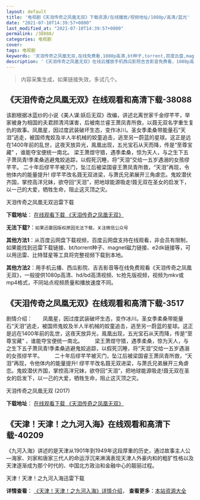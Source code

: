 ```yaml
---
layout: default
title: '电视剧《天泪传奇之凤凰无双》下载资源/在线播放/视频地址/1080p/高清/蓝光'
date: "2021-07-10T14:39:57+0800"
last_modified_at: "2021-07-10T14:39:57+0800"
permalink: /38088/
categories: 电视剧
cover:
tags: 电视剧
keywords: '天泪传奇之凤凰无双,在线免费看,1080p高清,bt种子,torrent,百度云盘,magnet,磁力链,迅雷下载资源'
description: '《天泪传奇之凤凰无双》在线云播放手机西瓜影院吉吉影音免费看，1080p高清bd/hd未删减完整版和tc抢先枪版，mkv/mp4格式，附带bt/torrent种子、magnet/磁力链、百度云盘、网盘资源迅雷下载链接'
---
```


>内容采集生成，如果链接失效，多试几个。


## 《天泪传奇之凤凰无双》在线观看和高清下载-38088

该剧根据冰蓝纱的小说《美人谋:妖后无双》改编，讲述北离世家千金缪芊芊，举家被身为相国的夫君顾清鸿谋害，后被南兰睿王萧凤青所救，以聂无双名字重生复仇的故事。凤凰星，因过度武装破坏生态，变作冰川。圣女季柔桑带能量石“天泪”逃走，被国师鬼姣及半人半机械的姣童追击，逃至另一蔚蓝的星球。这正是远在1400年前的乱世，这夜天放异光，鳯凰出现，五光宝石从天而降，传是“至尊宝藏” ，谁能夺宝便统一南北。 梁王萧煜守猎，遇季柔桑，惊为天人，与之生下五子萧凤青!季柔桑逃避鬼姣追踪，以假死沉睡，将“天泪”交给一五岁遇溺的女孩缪芊芊。 二十年后缪芊芊被灭门，坠江后被梁国睿王萧凤青所救，“天泪”再现，令他体内的能量提升! 缪芊芊改名聂无双进梁，与萧氏兄弟展开三角虐恋。鬼姣潜伏齐国，掌控高洋兄妹，欲夺回“天泪”，把地球能源吸走!聂无双在圣女的启发下，以一己的大爱，牺牲生命，阻止这灭顶之灾。


天泪传奇之凤凰无双迅雷下载

**下载地址**： [在线观看下载 《天泪传奇之凤凰无双》](https://www.993dy.com//vod-detail-id-27781.html) 


**无法下载?**：`如果迅雷因版权原因无法下载，关注微信公众号 `

**其他方法1**：从百度云网盘下载视频，百度云网盘支持在线观看，非会员有限制，如果能找到迅雷下载链接、bt/torrent种子、magnet磁力链接、e2dk链接等，可以用迅雷、比特彗星等工具将完整视频下载到本地。

**其他方法2**：用手机云播、西瓜影院、吉吉影音等在线免费观看《天泪传奇之凤凰无双》，一般提供1080p高清、hd/bd高清视频、tc抢先版视频，视频为mkv或mp4格式，不同站点视频质量和播放速度不同。


## 《天泪传奇之凤凰无双》在线观看和高清下载-3517

剧情介绍：　　凤凰星，因过度武装破坏生态，变作冰川。圣女季柔桑带能量石“天泪”逃走，被国师鬼姣及半人半机械的姣童追击，逃至另一蔚蓝的星球。这正是远在1400年前的乱世，这夜天放异光，鳯凰出现，五光宝石从天而降，传是“至尊宝藏” ，谁能夺宝便统一南北。 　　梁王萧煜守猎，遇季柔桑，惊为天人，与之生下五子萧凤青!季柔桑逃避鬼姣追踪，以假死沉睡，将“天泪”交给一五岁遇溺的女孩缪芊芊。 　　二十年后缪芊芊被灭门，坠江后被梁国睿王萧凤青所救，“天泪”再现，令他体内的能量提升! 缪芊芊改名聂无双进梁，与萧氏兄弟展开三角虐恋。鬼姣潜伏齐国，掌控高洋兄妹，欲夺回“天泪”，把地球能源吸走!聂无双在圣女的启发下，以一己的大爱，牺牲生命，阻止这灭顶之灾。


天泪传奇之凤凰无双 (2017)

**下载地址**： [在线观看下载 《天泪传奇之凤凰无双》](https://www.btbtdy.me/btdy/dy11585.html) 


## 《天津！天津！之九河入海》在线观看和高清下载-40209

《九河入海》讲述的是天津从1901年到1949年这段厚重的历史，通过故事主人公&mdash;海家、刘家和唐家三代人的命运浮沉来淋漓表现天津人外豪内和的粗犷性格以及天津逐渐成为那个时代的、中国北方政治和金融中心的靓丽过程。</p>


天津！天津！之九河入海迅雷下载

**详情查看**： [《天津！天津！之九河入海》详情介绍](/movie/40209/)， **查看更多**：[本站资源大全](/movie/t/all/)

